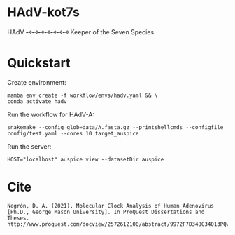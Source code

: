 # HAdV-kot7s
HAdV 🗝️🗝️🗝️🗝️🗝️🗝️🗝️ Keeper of the Seven Species

# Quickstart

Create environment:
```
mamba env create -f workflow/envs/hadv.yaml && \
conda activate hadv
```

Run the workflow for HAdV-A:
```
snakemake --config glob=data/A.fasta.gz --printshellcmds --configfile config/test.yaml --cores 10 target_auspice
```

Run the server:
```
HOST="localhost" auspice view --datasetDir auspice
```

# Cite
```
Negrón, D. A. (2021). Molecular Clock Analysis of Human Adenovirus [Ph.D., George Mason University]. In ProQuest Dissertations and Theses. http://www.proquest.com/docview/2572612100/abstract/9972F7D348C34013PQ/1
```
